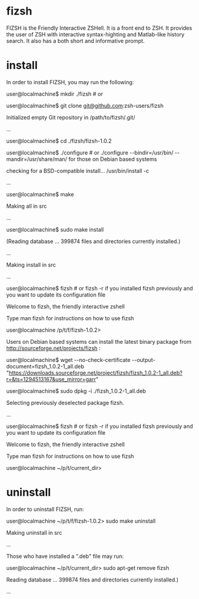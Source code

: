 fizsh
=====

FIZSH is the Friendly Interactive ZSHell. It is a front end to ZSH. It provides the user of ZSH with interactive syntax-highting and Matlab-like history search. It also has a both short and informative prompt.


install
=======

In order to install FIZSH, you may run the following: 

user@localmachine$ mkdir ./fizsh # or 

user@localmachine$ git clone git@github.com:zsh-users/fizsh

Initialized empty Git repository in /path/to/fizsh/.git/

...

user@localmachine$ cd ./fizsh/fizsh-1.0.2

user@localmachine$ ./configure # or ./configure --bindir=/usr/bin/ --mandir=/usr/share/man/ for those on Debian based systems

checking for a BSD-compatible install... /usr/bin/install -c

...

user@localmachine$ make

Making all in src

...

user@localmachine$ sudo make install

(Reading database ... 399874 files and directories currently installed.)

...

Making install in src

...

user@localmachine$ fizsh # or fizsh -r if you installed fizsh previously and you want to update its configuration file

Welcome to fizsh, the friendly interactive zshell

Type man fizsh for instructions on how to use fizsh

user@localmachine /p/t/f/fizsh-1.0.2> 


Users on Debian based systems can install the latest binary package from http://sourceforge.net/projects/fizsh : 

user@localmachine$ wget --no-check-certificate --output-document=fizsh_1.0.2-1_all.deb "https://downloads.sourceforge.net/project/fizsh/fizsh_1.0.2-1_all.deb?r=&ts=1294513167&use_mirror=garr"

user@localmachine$ sudo dpkg -i ./fizsh_1.0.2-1_all.deb

Selecting previously deselected package fizsh.

...

user@localmachine$ fizsh # or fizsh -r if you installed fizsh previously and you want to update its configuration file

Welcome to fizsh, the friendly interactive zshell

Type man fizsh for instructions on how to use fizsh

user@localmachine ~/p/t/current_dir> 


uninstall
=========

In order to uninstall FIZSH, run:

user@localmachine ~/p/t/f/fizsh-1.0.2> sudo make uninstall

Making uninstall in src

...

Those who have installed a ".deb" file may run:

user@localmachine ~/p/t/current_dir> sudo apt-get remove fizsh

Reading database ... 399874 files and directories currently installed.)

...